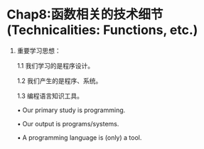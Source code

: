 
# Chap8:函数相关的技术细节(Technicalities: Functions, etc.) #

1. 重要学习思想：

	1.1 我们学习的是程序设计。

	1.2 我们产生的是程序、系统。

	1.3 编程语言知识工具。

	• Our primary study is programming.

	• Our output is programs/systems.

	• A programming language is (only) a tool.